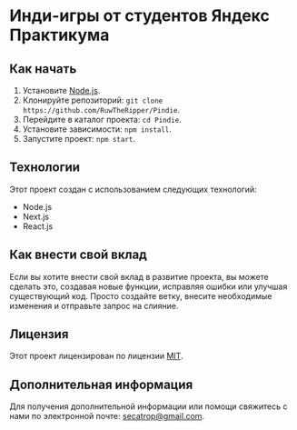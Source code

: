 # Инди-игры от студентов Яндекс Практикума

## Как начать

1. Установите [Node.js](https://nodejs.org/).
2. Клонируйте репозиторий: `git clone https://github.com/RuwTheRipper/Pindie`.
3. Перейдите в каталог проекта: `cd Pindie`.
4. Установите зависимости: `npm install`.
5. Запустите проект: `npm start`.

## Технологии

Этот проект создан с использованием следующих технологий:

- Node.js
- Next.js
- React.js

## Как внести свой вклад

Если вы хотите внести свой вклад в развитие проекта, вы можете сделать это, создавая новые функции, исправляя ошибки или улучшая существующий код. Просто создайте ветку, внесите необходимые изменения и отправьте запрос на слияние.

## Лицензия

Этот проект лицензирован по лицензии [MIT](LICENSE).

## Дополнительная информация

Для получения дополнительной информации или помощи свяжитесь с нами по электронной почте: [secatrop@gmail.com](mailto:secatrop@gmail.com).
